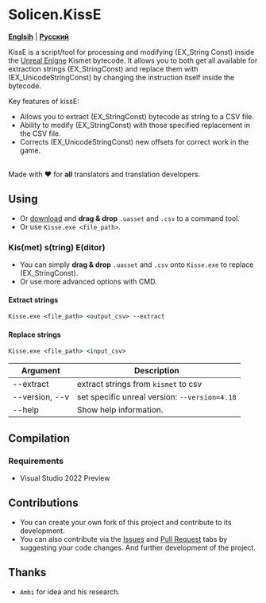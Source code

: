 # Solicen.KissE

[**Englsih**](/README.md) | [**Русский**](./docs/ru/README.ru.md)

KissE is a script/tool for processing and modifying (EX_String Const) inside the [Unreal Enigne](https://www.unrealengine.com/) Kismet bytecode. It allows you to both get all available for extraction strings (EX_StringConst) and replace them with (EX_UnicodeStringConst) by changing the instruction itself inside the bytecode.

Key features of kissE:
- Allows you to extract (EX_StringConst) bytecode as string to a CSV file.
- Ability to modify (EX_StringConst) with those specified replacement in the CSV file.
- Corrects (EX_UnicodeStringConst) new offsets for correct work in the game.

<br>  Made with ❤️ for **all** translators and translation developers.

## Using
* Or [download](https://github.com/SolicenTEAM/KismetEditor/releases) and **drag & drop** `.uasset` and `.csv` to a command tool.
* Or use `Kisse.exe <file_path>`.

### Kis(met) s(tring) E(ditor)
* You can simply **drag & drop** `.uasset` and `.csv` onto `Kisse.exe` to replace (EX_StringConst). 
* Or use more advanced options with CMD.

#### Extract strings
```cmd
Kisse.exe <file_path> <output_csv> --extract
```
#### Replace strings
```cmd 
Kisse.exe <file_path> <input_csv> 
```
| Argument | Description |
|----------|-------------|
| --extract | extract strings from `kismet` to csv
| --version, --v | set specific unreal version: `--version=4.18`
| --help | Show help information.

## Compilation
### Requirements
- Visual Studio 2022 Preview

## Contributions
* You can create your own fork of this project and contribute to its development.
* You can also contribute via the [Issues](https://github.com/SolicenTEAM/KismetEditor/issues) and [Pull Request](https://github.com/SolicenTEAM/KismetEditor/pulls) tabs by suggesting your code changes. And further development of the project. 

## Thanks
- `Ambi` for idea and his research. 
